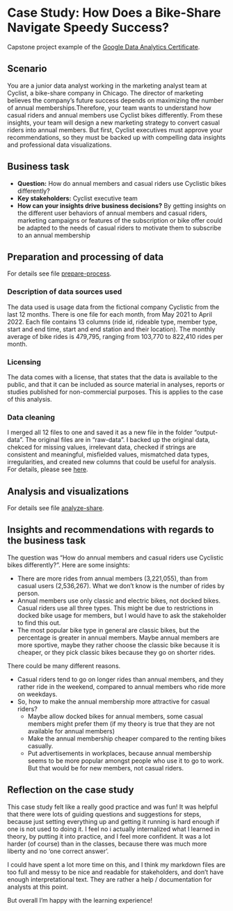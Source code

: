 # Case Study: How Does a Bike-Share Navigate Speedy Success?

Capstone project example of the [Google Data Analytics
Certificate](https://www.coursera.org/professional-certificates/google-data-analytics).

## Scenario

You are a junior data analyst working in the marketing analyst team at
Cyclist, a bike-share company in Chicago. The director of marketing
believes the company’s future success depends on maximizing the number
of annual memberships.Therefore, your team wants to understand how
casual riders and annual members use Cyclist bikes differently. From
these insights, your team will design a new marketing strategy to
convert casual riders into annual members. But first, Cyclist executives
must approve your recommendations, so they must be backed up with
compelling data insights and professional data visualizations.

## Business task

-   **Question:** How do annual members and casual riders use Cyclistic
    bikes differently?
-   **Key stakeholders:** Cyclist executive team
-   **How can your insights drive business decisions?** By getting
    insights on the different user behaviors of annual members and
    casual riders, marketing campaigns or features of the subscription
    or bike offer could be adapted to the needs of casual riders to
    motivate them to subscribe to an annual membership

## Preparation and processing of data

For details see file [prepare-process](prepare-process.md).

### Description of data sources used

The data used is usage data from the fictional company Cyclistic from
the last 12 months. There is one file for each month, from May 2021 to
April 2022. Each file contains 13 columns (ride id, rideable type,
member type, start and end time, start and end station and their
location). The monthly average of bike rides is 479,795, ranging from
103,770 to 822,410 rides per month.

### Licensing

The data comes with a license, that states that the data is available to
the public, and that it can be included as source material in analyses,
reports or studies published for non-commercial purposes. This is
applies to the case of this analysis.

### Data cleaning

I merged all 12 files to one and saved it as a new file in the folder
“output-data”. The original files are in “raw-data”. I backed up the
original data, chekced for missing values, irrelevant data, checked if
strings are consistent and meaningful, misfielded values, mismatched
data types, irregularities, and created new columns that could be useful
for analysis. For details, please see [here](prepare-process.md).

## Analysis and visualizations

For details see file [analyze-share](analyze-share.md).

## Insights and recommendations with regards to the business task

The question was “How do annual members and casual riders use Cyclistic
bikes differently?”. Here are some insights: 

-   There are more rides from annual members (3,221,055), than from casual users (2,536,267).
What we don’t know is the number of rides by person.
-   Annual members use only classic and electric bikes, not docked bikes. Casual riders use all three types. This might be due to restrictions in docked bike usage for members, but I would have to ask the stakeholder to find this out.
-   The most popular bike type in general are classic bikes, but the percentage is greater in annual members. Maybe annual members are more sportive, maybe they rather choose the classic bike because it is cheaper, or they pick classic bikes because they go on shorter rides. 

There could be many different reasons.

-   Casual riders tend to go on longer rides than annual members, and
    they rather ride in the weekend, compared to annual members who ride
    more on weekdays.
-   So, how to make the annual membership more attractive for casual
    riders?
    -   Maybe allow docked bikes for annual members, some casual members
        might prefer them (if my theory is true that they are not
        available for annual members)
    -   Make the annual membership cheaper compared to the renting bikes
        casually.
    -   Put advertisements in workplaces, because annual membership
        seems to be more popular amongst people who use it to go to
        work. But that would be for new members, not casual riders.

## Reflection on the case study

This case study felt like a really good practice and was fun! It was
helpful that there were lots of guiding questions and suggestions for
steps, because just setting everything up and getting it running is hard
enough if one is not used to doing it. I feel no i actually internalized
what I learned in theory, by putting it into practice, and I feel more
confident. It was a lot harder (of course) than in the classes, because
there was much more liberty and no ‘one correct answer’.

I could have spent a lot more time on this, and I think my markdown
files are too full and messy to be nice and readable for stakeholders,
and don’t have enough interpretational text. They are rather a help /
documentation for analysts at this point.

But overall I’m happy with the learning experience!
